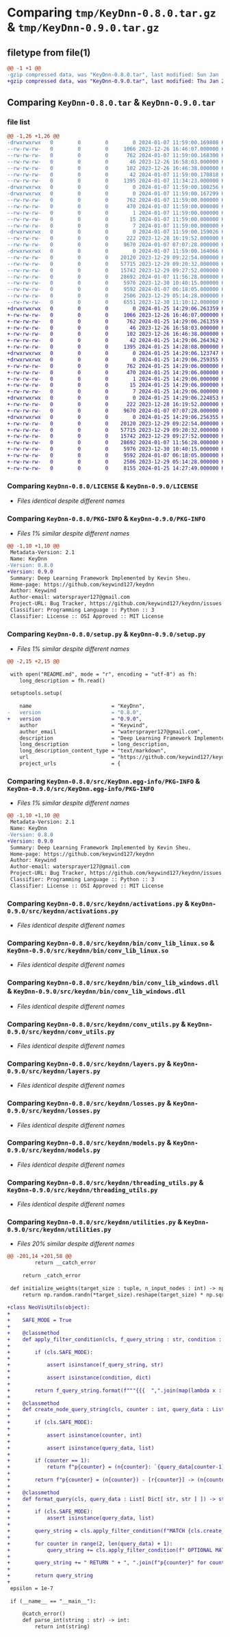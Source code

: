 # Comparing `tmp/KeyDnn-0.8.0.tar.gz` & `tmp/KeyDnn-0.9.0.tar.gz`

## filetype from file(1)

```diff
@@ -1 +1 @@
-gzip compressed data, was "KeyDnn-0.8.0.tar", last modified: Sun Jan  7 11:59:00 2024, max compression
+gzip compressed data, was "KeyDnn-0.9.0.tar", last modified: Thu Jan 25 14:29:06 2024, max compression
```

## Comparing `KeyDnn-0.8.0.tar` & `KeyDnn-0.9.0.tar`

### file list

```diff
@@ -1,26 +1,26 @@
-drwxrwxrwx   0        0        0        0 2024-01-07 11:59:00.169808 KeyDnn-0.8.0/
--rw-rw-rw-   0        0        0     1066 2023-12-26 16:46:07.000000 KeyDnn-0.8.0/LICENSE
--rw-rw-rw-   0        0        0      762 2024-01-07 11:59:00.168300 KeyDnn-0.8.0/PKG-INFO
--rw-rw-rw-   0        0        0       46 2023-12-26 16:58:03.000000 KeyDnn-0.8.0/README.md
--rw-rw-rw-   0        0        0      102 2023-12-26 16:46:38.000000 KeyDnn-0.8.0/pyproject.toml
--rw-rw-rw-   0        0        0       42 2024-01-07 11:59:00.170818 KeyDnn-0.8.0/setup.cfg
--rw-rw-rw-   0        0        0     1395 2024-01-07 11:34:23.000000 KeyDnn-0.8.0/setup.py
-drwxrwxrwx   0        0        0        0 2024-01-07 11:59:00.100256 KeyDnn-0.8.0/src/
-drwxrwxrwx   0        0        0        0 2024-01-07 11:59:00.167299 KeyDnn-0.8.0/src/KeyDnn.egg-info/
--rw-rw-rw-   0        0        0      762 2024-01-07 11:59:00.000000 KeyDnn-0.8.0/src/KeyDnn.egg-info/PKG-INFO
--rw-rw-rw-   0        0        0      470 2024-01-07 11:59:00.000000 KeyDnn-0.8.0/src/KeyDnn.egg-info/SOURCES.txt
--rw-rw-rw-   0        0        0        1 2024-01-07 11:59:00.000000 KeyDnn-0.8.0/src/KeyDnn.egg-info/dependency_links.txt
--rw-rw-rw-   0        0        0       15 2024-01-07 11:59:00.000000 KeyDnn-0.8.0/src/KeyDnn.egg-info/requires.txt
--rw-rw-rw-   0        0        0        7 2024-01-07 11:59:00.000000 KeyDnn-0.8.0/src/KeyDnn.egg-info/top_level.txt
-drwxrwxrwx   0        0        0        0 2024-01-07 11:59:00.159026 KeyDnn-0.8.0/src/keydnn/
--rw-rw-rw-   0        0        0      222 2023-12-28 16:19:52.000000 KeyDnn-0.8.0/src/keydnn/__init__.py
--rw-rw-rw-   0        0        0     9670 2024-01-07 07:07:28.000000 KeyDnn-0.8.0/src/keydnn/activations.py
-drwxrwxrwx   0        0        0        0 2024-01-07 11:59:00.164066 KeyDnn-0.8.0/src/keydnn/bin/
--rw-rw-rw-   0        0        0    20120 2023-12-29 09:22:54.000000 KeyDnn-0.8.0/src/keydnn/bin/conv_lib_linux.so
--rw-rw-rw-   0        0        0    57715 2023-12-29 09:20:32.000000 KeyDnn-0.8.0/src/keydnn/bin/conv_lib_windows.dll
--rw-rw-rw-   0        0        0    15742 2023-12-29 09:27:52.000000 KeyDnn-0.8.0/src/keydnn/conv_utils.py
--rw-rw-rw-   0        0        0    28692 2024-01-07 11:56:28.000000 KeyDnn-0.8.0/src/keydnn/layers.py
--rw-rw-rw-   0        0        0     5976 2023-12-30 10:40:15.000000 KeyDnn-0.8.0/src/keydnn/losses.py
--rw-rw-rw-   0        0        0     9592 2024-01-07 06:18:05.000000 KeyDnn-0.8.0/src/keydnn/models.py
--rw-rw-rw-   0        0        0     2506 2023-12-29 05:14:28.000000 KeyDnn-0.8.0/src/keydnn/threading_utils.py
--rw-rw-rw-   0        0        0     6551 2023-12-30 11:10:12.000000 KeyDnn-0.8.0/src/keydnn/utilities.py
+drwxrwxrwx   0        0        0        0 2024-01-25 14:29:06.263359 KeyDnn-0.9.0/
+-rw-rw-rw-   0        0        0     1066 2023-12-26 16:46:07.000000 KeyDnn-0.9.0/LICENSE
+-rw-rw-rw-   0        0        0      762 2024-01-25 14:29:06.261359 KeyDnn-0.9.0/PKG-INFO
+-rw-rw-rw-   0        0        0       46 2023-12-26 16:58:03.000000 KeyDnn-0.9.0/README.md
+-rw-rw-rw-   0        0        0      102 2023-12-26 16:46:38.000000 KeyDnn-0.9.0/pyproject.toml
+-rw-rw-rw-   0        0        0       42 2024-01-25 14:29:06.264362 KeyDnn-0.9.0/setup.cfg
+-rw-rw-rw-   0        0        0     1395 2024-01-25 14:28:08.000000 KeyDnn-0.9.0/setup.py
+drwxrwxrwx   0        0        0        0 2024-01-25 14:29:06.123747 KeyDnn-0.9.0/src/
+drwxrwxrwx   0        0        0        0 2024-01-25 14:29:06.259355 KeyDnn-0.9.0/src/KeyDnn.egg-info/
+-rw-rw-rw-   0        0        0      762 2024-01-25 14:29:06.000000 KeyDnn-0.9.0/src/KeyDnn.egg-info/PKG-INFO
+-rw-rw-rw-   0        0        0      470 2024-01-25 14:29:06.000000 KeyDnn-0.9.0/src/KeyDnn.egg-info/SOURCES.txt
+-rw-rw-rw-   0        0        0        1 2024-01-25 14:29:06.000000 KeyDnn-0.9.0/src/KeyDnn.egg-info/dependency_links.txt
+-rw-rw-rw-   0        0        0       15 2024-01-25 14:29:06.000000 KeyDnn-0.9.0/src/KeyDnn.egg-info/requires.txt
+-rw-rw-rw-   0        0        0        7 2024-01-25 14:29:06.000000 KeyDnn-0.9.0/src/KeyDnn.egg-info/top_level.txt
+drwxrwxrwx   0        0        0        0 2024-01-25 14:29:06.224853 KeyDnn-0.9.0/src/keydnn/
+-rw-rw-rw-   0        0        0      222 2023-12-28 16:19:52.000000 KeyDnn-0.9.0/src/keydnn/__init__.py
+-rw-rw-rw-   0        0        0     9670 2024-01-07 07:07:28.000000 KeyDnn-0.9.0/src/keydnn/activations.py
+drwxrwxrwx   0        0        0        0 2024-01-25 14:29:06.256355 KeyDnn-0.9.0/src/keydnn/bin/
+-rw-rw-rw-   0        0        0    20120 2023-12-29 09:22:54.000000 KeyDnn-0.9.0/src/keydnn/bin/conv_lib_linux.so
+-rw-rw-rw-   0        0        0    57715 2023-12-29 09:20:32.000000 KeyDnn-0.9.0/src/keydnn/bin/conv_lib_windows.dll
+-rw-rw-rw-   0        0        0    15742 2023-12-29 09:27:52.000000 KeyDnn-0.9.0/src/keydnn/conv_utils.py
+-rw-rw-rw-   0        0        0    28692 2024-01-07 11:56:28.000000 KeyDnn-0.9.0/src/keydnn/layers.py
+-rw-rw-rw-   0        0        0     5976 2023-12-30 10:40:15.000000 KeyDnn-0.9.0/src/keydnn/losses.py
+-rw-rw-rw-   0        0        0     9592 2024-01-07 06:18:05.000000 KeyDnn-0.9.0/src/keydnn/models.py
+-rw-rw-rw-   0        0        0     2506 2023-12-29 05:14:28.000000 KeyDnn-0.9.0/src/keydnn/threading_utils.py
+-rw-rw-rw-   0        0        0     8155 2024-01-25 14:27:49.000000 KeyDnn-0.9.0/src/keydnn/utilities.py
```

### Comparing `KeyDnn-0.8.0/LICENSE` & `KeyDnn-0.9.0/LICENSE`

 * *Files identical despite different names*

### Comparing `KeyDnn-0.8.0/PKG-INFO` & `KeyDnn-0.9.0/PKG-INFO`

 * *Files 1% similar despite different names*

```diff
@@ -1,10 +1,10 @@
 Metadata-Version: 2.1
 Name: KeyDnn
-Version: 0.8.0
+Version: 0.9.0
 Summary: Deep Learning Framework Implemented by Kevin Sheu.
 Home-page: https://github.com/keywind127/keydnn
 Author: Keywind
 Author-email: watersprayer127@gmail.com
 Project-URL: Bug Tracker, https://github.com/keywind127/keydnn/issues
 Classifier: Programming Language :: Python :: 3
 Classifier: License :: OSI Approved :: MIT License
```

### Comparing `KeyDnn-0.8.0/setup.py` & `KeyDnn-0.9.0/setup.py`

 * *Files 1% similar despite different names*

```diff
@@ -2,15 +2,15 @@
 
 with open("README.md", mode = "r", encoding = "utf-8") as fh:
 	long_description = fh.read()
 	
 setuptools.setup(
 	
 	name                          = "KeyDnn",
-	version                       = "0.8.0",
+	version                       = "0.9.0",
 	author                        = "Keywind",
 	author_email                  = "watersprayer127@gmail.com",
 	description                   = "Deep Learning Framework Implemented by Kevin Sheu.",
 	long_description              = long_description,
 	long_description_content_type = "text/markdown",
 	url                           = "https://github.com/keywind127/keydnn",
 	project_urls                  = {
```

### Comparing `KeyDnn-0.8.0/src/KeyDnn.egg-info/PKG-INFO` & `KeyDnn-0.9.0/src/KeyDnn.egg-info/PKG-INFO`

 * *Files 1% similar despite different names*

```diff
@@ -1,10 +1,10 @@
 Metadata-Version: 2.1
 Name: KeyDnn
-Version: 0.8.0
+Version: 0.9.0
 Summary: Deep Learning Framework Implemented by Kevin Sheu.
 Home-page: https://github.com/keywind127/keydnn
 Author: Keywind
 Author-email: watersprayer127@gmail.com
 Project-URL: Bug Tracker, https://github.com/keywind127/keydnn/issues
 Classifier: Programming Language :: Python :: 3
 Classifier: License :: OSI Approved :: MIT License
```

### Comparing `KeyDnn-0.8.0/src/keydnn/activations.py` & `KeyDnn-0.9.0/src/keydnn/activations.py`

 * *Files identical despite different names*

### Comparing `KeyDnn-0.8.0/src/keydnn/bin/conv_lib_linux.so` & `KeyDnn-0.9.0/src/keydnn/bin/conv_lib_linux.so`

 * *Files identical despite different names*

### Comparing `KeyDnn-0.8.0/src/keydnn/bin/conv_lib_windows.dll` & `KeyDnn-0.9.0/src/keydnn/bin/conv_lib_windows.dll`

 * *Files identical despite different names*

### Comparing `KeyDnn-0.8.0/src/keydnn/conv_utils.py` & `KeyDnn-0.9.0/src/keydnn/conv_utils.py`

 * *Files identical despite different names*

### Comparing `KeyDnn-0.8.0/src/keydnn/layers.py` & `KeyDnn-0.9.0/src/keydnn/layers.py`

 * *Files identical despite different names*

### Comparing `KeyDnn-0.8.0/src/keydnn/losses.py` & `KeyDnn-0.9.0/src/keydnn/losses.py`

 * *Files identical despite different names*

### Comparing `KeyDnn-0.8.0/src/keydnn/models.py` & `KeyDnn-0.9.0/src/keydnn/models.py`

 * *Files identical despite different names*

### Comparing `KeyDnn-0.8.0/src/keydnn/threading_utils.py` & `KeyDnn-0.9.0/src/keydnn/threading_utils.py`

 * *Files identical despite different names*

### Comparing `KeyDnn-0.8.0/src/keydnn/utilities.py` & `KeyDnn-0.9.0/src/keydnn/utilities.py`

 * *Files 20% similar despite different names*

```diff
@@ -201,14 +201,58 @@
         return __catch_error
     
     return _catch_error
 
 def initialize_weights(target_size : tuple, n_input_nodes : int) -> np.ndarray:
     return np.random.randn(*target_size).reshape(target_size) * np.sqrt(2.0 / n_input_nodes)
 
+class NeoVisUtils(object):
+
+    SAFE_MODE = True
+
+    @classmethod
+    def apply_filter_condition(cls, f_query_string : str, condition : Dict[ str, str ]) -> str:
+
+        if (cls.SAFE_MODE):
+
+            assert isinstance(f_query_string, str)
+
+            assert isinstance(condition, dict)
+
+        return f_query_string.format(f"""{{{  ",".join(map(lambda x : f"{x[0]}: {repr(x[1])}", condition.items()))  }}}""")
+
+    @classmethod
+    def create_node_query_string(cls, counter : int, query_data : List[ Dict[ str, str ] ]) -> str:
+
+        if (cls.SAFE_MODE):
+
+            assert isinstance(counter, int)
+
+            assert isinstance(query_data, list)
+
+        if (counter == 1):
+            return f"p{counter} = (n{counter}: `{query_data[counter-1][0]}`{{}})"
+
+        return f"p{counter} = (n{counter}) - [r{counter}] -> (n{counter}: `{query_data[counter-1][0]}`{{}})"
+
+    @classmethod
+    def format_query(cls, query_data : List[ Dict[ str, str ] ]) -> str:
+
+        if (cls.SAFE_MODE):
+            assert isinstance(query_data, list)
+
+        query_string = cls.apply_filter_condition(f"MATCH {cls.create_node_query_string(1, query_data)}", query_data[0][1])
+
+        for counter in range(2, len(query_data) + 1):
+            query_string += cls.apply_filter_condition(f" OPTIONAL MATCH p{counter} = (n{counter-1}) - [r{counter-1}] -> (n{counter}: `{query_data[counter-1][0]}`{{}})", query_data[counter-1][1])
+
+        query_string += " RETURN " + ", ".join(f"p{counter}" for counter in range(1, len(query_data) + 1))
+
+        return query_string
+
 epsilon = 1e-7
 
 if (__name__ == "__main__"):
 
     @catch_error()
     def parse_int(string : str) -> int:
         return int(string)
```

